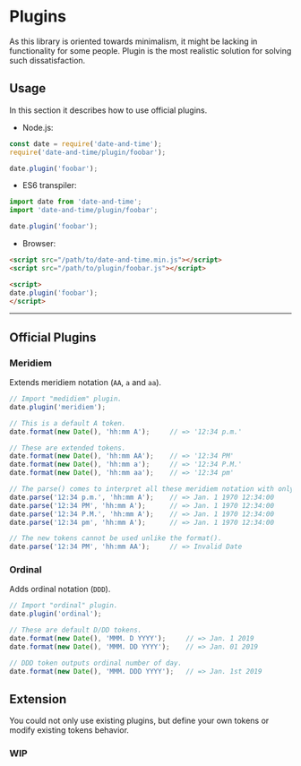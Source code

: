 # Plugins
As this library is oriented towards minimalism, it might be lacking in functionality for some people. Plugin is the most realistic solution for solving such dissatisfaction.

## Usage
In this section it describes how to use official plugins.

- Node.js:
```javascript
const date = require('date-and-time');
require('date-and-time/plugin/foobar');

date.plugin('foobar');
```

- ES6 transpiler:
```javascript
import date from 'date-and-time';
import 'date-and-time/plugin/foobar';

date.plugin('foobar');
```

- Browser:
```html
<script src="/path/to/date-and-time.min.js"></script>
<script src="/path/to/plugin/foobar.js"></script>

<script>
date.plugin('foobar');
</script>
```

---

## Official Plugins

### Meridiem
Extends meridiem notation (`AA`, `a` and `aa`).

```javascript
// Import "medidiem" plugin.
date.plugin('meridiem');

// This is a default A token.
date.format(new Date(), 'hh:mm A');     // => '12:34 p.m.'

// These are extended tokens.
date.format(new Date(), 'hh:mm AA');    // => '12:34 PM'
date.format(new Date(), 'hh:mm a');     // => '12:34 P.M.'
date.format(new Date(), 'hh:mm aa');    // => '12:34 pm'

// The parse() comes to interpret all these meridiem notation with only A token.
date.parse('12:34 p.m.', 'hh:mm A');    // => Jan. 1 1970 12:34:00
date.parse('12:34 PM', 'hh:mm A');      // => Jan. 1 1970 12:34:00
date.parse('12:34 P.M.', 'hh:mm A');    // => Jan. 1 1970 12:34:00
date.parse('12:34 pm', 'hh:mm A');      // => Jan. 1 1970 12:34:00

// The new tokens cannot be used unlike the format().
date.parse('12:34 PM', 'hh:mm AA');     // => Invalid Date
```

### Ordinal
Adds ordinal notation (`DDD`).

```javascript
// Import "ordinal" plugin.
date.plugin('ordinal');

// These are default D/DD tokens.
date.format(new Date(), 'MMM. D YYYY');     // => Jan. 1 2019
date.format(new Date(), 'MMM. DD YYYY');    // => Jan. 01 2019

// DDD token outputs ordinal number of day.
date.format(new Date(), 'MMM. DDD YYYY');   // => Jan. 1st 2019
```

## Extension
You could not only use existing plugins, but define your own tokens or modify existing tokens behavior.

### WIP